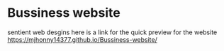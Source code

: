 # Bussiness website
 sentient web desgins
 here is a link for the quick preview for the website  
 https://mjhonny14377.github.io/Bussiness-website/
